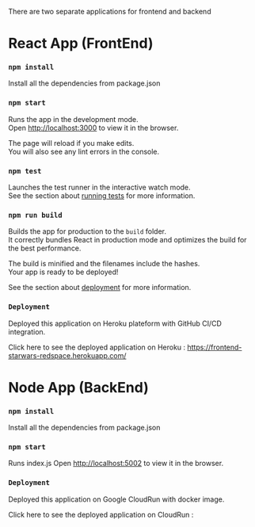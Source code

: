 There are two separate applications for frontend and backend

# React App (FrontEnd)

### `npm install`

Install all the dependencies from package.json

### `npm start`

Runs the app in the development mode.\
Open [http://localhost:3000](http://localhost:3000) to view it in the browser.

The page will reload if you make edits.\
You will also see any lint errors in the console.

### `npm test`

Launches the test runner in the interactive watch mode.\
See the section about [running tests](https://facebook.github.io/create-react-app/docs/running-tests) for more information.

### `npm run build`

Builds the app for production to the `build` folder.\
It correctly bundles React in production mode and optimizes the build for the best performance.

The build is minified and the filenames include the hashes.\
Your app is ready to be deployed!

See the section about [deployment](https://facebook.github.io/create-react-app/docs/deployment) for more information.

### `Deployment`

Deployed this application on Heroku plateform with GitHub CI/CD integration.

Click here to see the deployed application on Heroku : 
https://frontend-starwars-redspace.herokuapp.com/

# Node App (BackEnd)

### `npm install`

Install all the dependencies from package.json

### `npm start`

Runs  index.js 
Open [http://localhost:5002](http://localhost:5002) to view it in the browser.

### `Deployment`

Deployed this application on Google CloudRun with docker image.

Click here to see the deployed application on CloudRun : 
<!-- https://frontend-starwars-redspace.herokuapp.com/ -->
